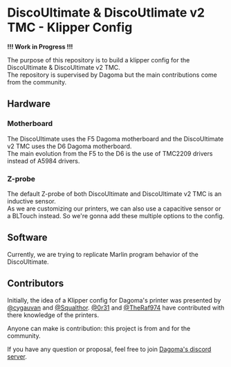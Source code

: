 # DiscoUltimate & DiscoUtlimate v2 TMC - Klipper Config

**!!! Work in Progress !!!**

The purpose of this repository is to build a klipper config for the DiscoUltimate & DiscoUltimate v2 TMC.  
The repository is supervised by Dagoma but the main contributions come from the community.  

## Hardware

### Motherboard

The DiscoUltimate uses the F5 Dagoma motherboard and the DiscoUltimate v2 TMC uses the D6 Dagoma motherboard.  
The main evolution from the F5 to the D6 is the use of TMC2209 drivers instead of A5984 drivers.  

### Z-probe

The default Z-probe of both DiscoUltimate and DiscoUltimate v2 TMC is an inductive sensor.  
As we are customizing our printers, we can also use a capacitive sensor or a BLTouch instead. So we're gonna add these multiple options to the config.  

## Software

Currently, we are trying to replicate Marlin program behavior of the DiscoUltimate.  

## Contributors

Initially, the idea of a Klipper config for Dagoma's printer was presented by [@cygauvan](https://github.com/cygauvan) and [@Squalthor](https://github.com/Squalthor). [@0r31](https://github.com/0r31) and [@TheRaf974](https://github.com/TheRaf974) have contributed with there knowledge of the printers.

Anyone can make is contribution: this project is from and for the community.

If you have any question or proposal, feel free to join [Dagoma's discord server](https://discord.gg/KYvkQzHVa4).